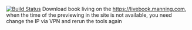 [![Build Status](https://img.shields.io/github/workflow/status/thinhnotes/DownloadManningBook/.NET%20Core?label=build&logo=github)](https://github.com/thinhnotes/DownloadManningBook?workflow=build)
Download book living on the https://livebook.manning.com, when the time of the previewing in the site is not available, you need change the IP via VPN and rerun the tools again 
